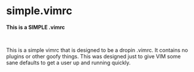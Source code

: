# simple.vimrc
<strong>This is a SIMPLE .vimrc</strong>

<br>
<p>This is a simple vimrc that is designed to be a dropin .vimrc. It contains no plugins or other goofy things. This was designed just to give VIM some sane defaults to get a user up and running quickly.</p>

